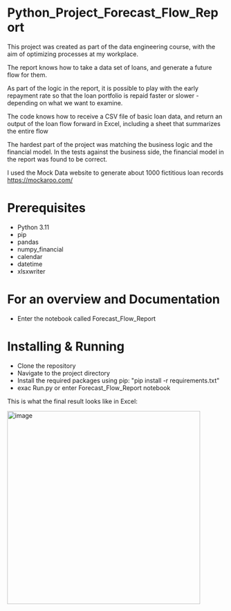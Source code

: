 # Python_Project_Forecast_Flow_Report

This project was created as part of the data engineering course, with the aim of optimizing processes at my workplace.

The report knows how to take a data set of loans, and generate a future flow for them.

As part of the logic in the report, it is possible to play with the early repayment rate so that the loan portfolio is repaid faster or slower - depending on what we want to examine.

The code knows how to receive a CSV file of basic loan data, and return an output of the loan flow forward in Excel, including a sheet that summarizes the entire flow

The hardest part of the project was matching the business logic and the financial model. In the tests against the business side, the financial model in the report was found to be correct.

I used the Mock Data website to generate about 1000 fictitious loan records
https://mockaroo.com/

# Prerequisites
- Python 3.11
- pip
- pandas
- numpy_financial
- calendar
- datetime
- xlsxwriter

# For an overview and Documentation
- Enter the notebook called  Forecast_Flow_Report

# Installing & Running 
- Clone the repository 
- Navigate to the project directory
- Install the required packages using pip: "pip install -r requirements.txt"
- exac Run.py or enter Forecast_Flow_Report notebook


This is what the final result looks like in Excel:

<img width="446" alt="image" src="https://github.com/anatzaf/Python_Project_Forecast_Flow_Report/assets/157733416/14ee6742-d209-4b4b-bf9c-cf12bb45948a">
